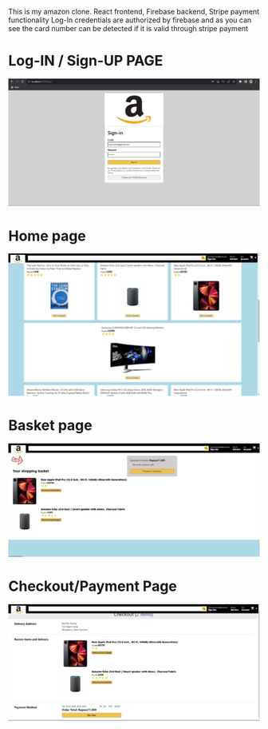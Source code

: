  This is my amazon clone.
 React frontend,
 Firebase backend,
 Stripe payment functionality 
Log-In credentials are authorized by firebase and as you can see the card number can be detected if it is valid through stripe payment 

 # Log-IN / Sign-UP PAGE
![My Image](images/Log-IN.jpeg)


# Home page
![My Image](images/ShoppingPage.jpeg)




# Basket page
![My Image](images/BasketPage.jpeg)

# Checkout/Payment Page
![My Image](images/CheckoutPage.jpeg)
